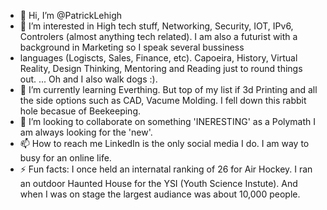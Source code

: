 - 👋 Hi, I’m @PatrickLehigh
- 👀 I’m interested in High tech stuff, Networking, Security, IOT, IPv6, Controlers (almost anything tech related).  I am also a futurist with a background in Marketing so I speak several bussiness
- languages (Logiscts, Sales, Finance, etc).  Capoeira, History, Virtual Reality, Design Thinking, Mentoring and Reading just to round things out.  ... Oh and I also walk dogs :). 
- 🌱 I’m currently learning Everthing.  But top of my list if 3d Printing and all the side options such as CAD, Vacume Molding.  I fell down this rabbit hole becasue of Beekeeping.
- 💞️ I’m looking to collaborate on something 'INERESTING' as a Polymath I am always looking for the 'new'.
- 📫 How to reach me LinkedIn is the only social media I do.  I am way to busy for an online life.
- ⚡ Fun facts: I once held an internatal ranking of 26 for Air Hockey.  I ran an outdoor Haunted House for the YSI (Youth Science Instute).  And when I was on stage the largest audiance was about 10,000 people.

<!---
PatrickLehigh/PatrickLehigh is a ✨ special ✨ repository because its `README.md` (this file) appears on your GitHub profile.
You can click the Preview link to take a look at your changes.
--->
